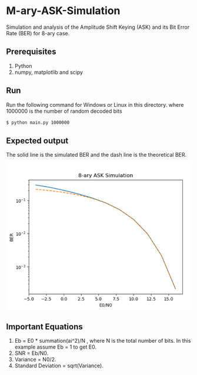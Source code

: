 # M-ary-ASK-Simulation
Simulation and analysis of the Amplitude Shift Keying (ASK) and its Bit Error Rate (BER) for 8-ary case.

## Prerequisites
1. Python
2. numpy, matplotlib and scipy

## Run
Run the following command for Windows or Linux in this directory. where 1000000 is the number of random decoded bits
```sh
$ python main.py 1000000
```

## Expected output
The solid line is the simulated BER and the dash line is the theoretical BER.
<p align="center">
	<img src="Expected_Output.png">
</p>

## Important Equations
1. Eb = E0 * summation(ai^2)/N , where N is the total number of bits. In this example assume Eb = 1 to get E0.
2. SNR = Eb/N0.
3. Variance = N0/2.
4. Standard Deviation = sqrt(Variance).
